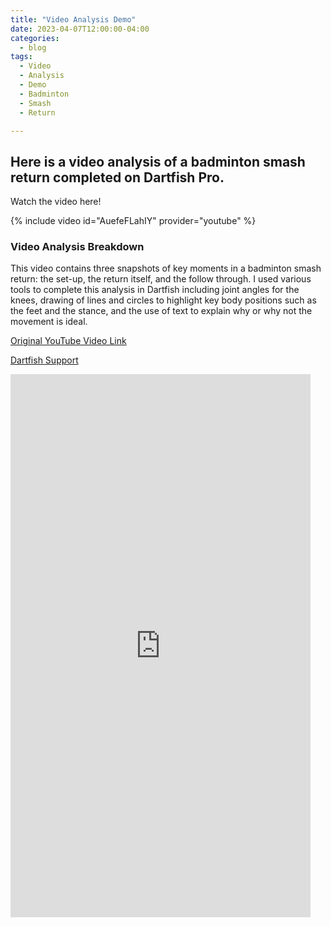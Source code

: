 ```yaml
---
title: "Video Analysis Demo"
date: 2023-04-07T12:00:00-04:00
categories:
  - blog
tags:
  - Video
  - Analysis
  - Demo
  - Badminton
  - Smash
  - Return

---
```



<h2>Here is a video analysis of a badminton smash return completed on Dartfish Pro.</h2>

<p> Watch the video here!</p>

{% include video id="AuefeFLahIY" provider="youtube" %}

<h3>Video Analysis Breakdown</h3>
  
<p> This video contains three snapshots of key moments in a badminton smash return: the set-up, the return itself, and the follow through. I used various tools to complete this analysis in Dartfish including joint angles for the knees, drawing of lines and circles to highlight key body positions such as the feet and the stance, and the use of text to explain why or why not the movement is ideal. </p>

<a href="https://youtu.be/gwDNZsEEvJ4?t=20">Original YouTube Video Link</a>

[Dartfish Support](https://www.dartfish.com/support)

<iframe src="https://www.dartfish.tv/Embed?CR=p191093c538407m7983666&VW=480&VH=854&sh=li&aid=2c88868f-912d-41ff-8cdf-c4e0db41e115" width="480" height="869" frameborder="0" allowfullscreen ></iframe>
